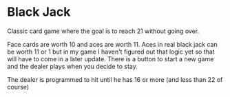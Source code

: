# Black Jack
Classic card game where the goal is to reach 21 without going over.

Face cards are worth 10 and aces are worth 11.  Aces in real black jack can be worth 11 or 1 but in my game I haven't figured out that logic yet so that will have to come in a later update.  There is a button to start a new game and the dealer plays when you decide to stay.  

The dealer is programmed to hit until he has 16 or more (and less than 22 of course)